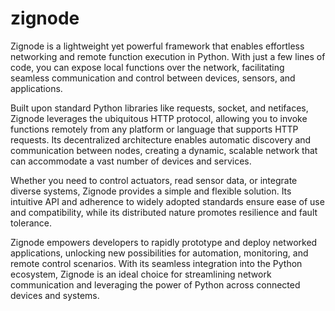 # zignode
Zignode is a lightweight yet powerful framework that enables effortless networking and remote function execution in Python. With just a few lines of code, you can expose local functions over the network, facilitating seamless communication and control between devices, sensors, and applications.

Built upon standard Python libraries like requests, socket, and netifaces, Zignode leverages the ubiquitous HTTP protocol, allowing you to invoke functions remotely from any platform or language that supports HTTP requests. Its decentralized architecture enables automatic discovery and communication between nodes, creating a dynamic, scalable network that can accommodate a vast number of devices and services.

Whether you need to control actuators, read sensor data, or integrate diverse systems, Zignode provides a simple and flexible solution. Its intuitive API and adherence to widely adopted standards ensure ease of use and compatibility, while its distributed nature promotes resilience and fault tolerance.

Zignode empowers developers to rapidly prototype and deploy networked applications, unlocking new possibilities for automation, monitoring, and remote control scenarios. With its seamless integration into the Python ecosystem, Zignode is an ideal choice for streamlining network communication and leveraging the power of Python across connected devices and systems.
